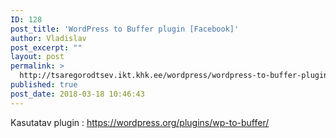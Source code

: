 ```yaml
---
ID: 128
post_title: 'WordPress to Buffer plugin [Facebook]'
author: Vladislav
post_excerpt: ""
layout: post
permalink: >
  http://tsaregorodtsev.ikt.khk.ee/wordpress/wordpress-to-buffer-plugin/
published: true
post_date: 2018-03-18 10:46:43
---
```

Kasutatav plugin :
https://wordpress.org/plugins/wp-to-buffer/